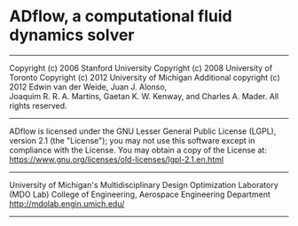 # ADflow, a computational fluid dynamics solver
______________________________________________________________________________

   Copyright (c) 2006 Stanford University
   Copyright (c) 2008 University of Toronto
   Copyright (c) 2012 University of Michigan
   Additional copyright (c) 2012 Edwin van der Weide, Juan J. Alonso,  
     Joaquim R. R. A. Martins, Gaetan K. W. Kenway, and Charles A. Mader. 
   All rights reserved.
______________________________________________________________________________

   ADflow is licensed under the GNU Lesser General Public License (LGPL), 
   version 2.1 (the "License"); you may not use this software except in
   compliance with the License. You may obtain a copy of the License at:
     https://www.gnu.org/licenses/old-licenses/lgpl-2.1.en.html
______________________________________________________________________________

   University of Michigan's Multidisciplinary Design Optimization Laboratory (MDO Lab)
   College of Engineering, Aerospace Engineering Department
   http://mdolab.engin.umich.edu/
______________________________________________________________________________

